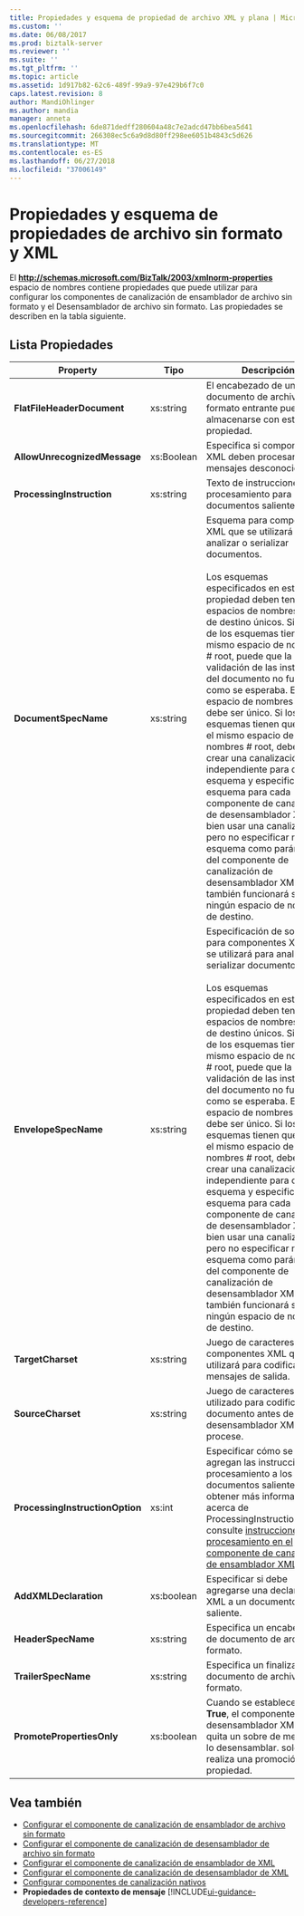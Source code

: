 ```yaml
---
title: Propiedades y esquema de propiedad de archivo XML y plana | Microsoft Docs
ms.custom: ''
ms.date: 06/08/2017
ms.prod: biztalk-server
ms.reviewer: ''
ms.suite: ''
ms.tgt_pltfrm: ''
ms.topic: article
ms.assetid: 1d917b82-62c6-489f-99a9-97e429b6f7c0
caps.latest.revision: 8
author: MandiOhlinger
ms.author: mandia
manager: anneta
ms.openlocfilehash: 6de871dedff280604a48c7e2adcd47bb6bea5d41
ms.sourcegitcommit: 266308ec5c6a9d8d80ff298ee6051b4843c5d626
ms.translationtype: MT
ms.contentlocale: es-ES
ms.lasthandoff: 06/27/2018
ms.locfileid: "37006149"
---
```

# <a name="xml-and-flat-file-property-schema-and-properties"></a>Propiedades y esquema de propiedades de archivo sin formato y XML
El **http://schemas.microsoft.com/BizTalk/2003/xmlnorm-properties** espacio de nombres contiene propiedades que puede utilizar para configurar los componentes de canalización de ensamblador de archivo sin formato y el Desensamblador de archivo sin formato. Las propiedades se describen en la tabla siguiente.  

## <a name="properties-list"></a>Lista Propiedades

|Property|Tipo|Descripción|  
|--------------|----------|-----------------|  
|**FlatFileHeaderDocument**|xs:string|El encabezado de un documento de archivo sin formato entrante puede almacenarse con esta propiedad.|  
|**AllowUnrecognizedMessage**|xs:Boolean|Especifica si componentes XML deben procesar mensajes desconocidos.|  
|**ProcessingInstruction**|xs:string|Texto de instrucciones de procesamiento para documentos salientes.|  
|**DocumentSpecName**|xs:string|Esquema para componentes XML que se utilizará para analizar o serializar documentos.<br /><br /> Los esquemas especificados en esta propiedad deben tener espacios de nombres # root de destino únicos. Si alguno de los esquemas tiene el mismo espacio de nombres # root, puede que la validación de las instancias del documento no funcione como se esperaba. El espacio de nombres # root debe ser único.  Si los esquemas tienen que tener el mismo espacio de nombres # root, debe: bien crear una canalización independiente para cada esquema y especificar un esquema para cada componente de canalización de desensamblador XML, o bien usar una canalización, pero no especificar ningún esquema como parámetros del componente de canalización de desensamblador XML.  Esto también funcionará si no hay ningún espacio de nombres de destino.|  
|**EnvelopeSpecName**|xs:string|Especificación de sobre para componentes XML que se utilizará para analizar o serializar documentos.<br /><br /> Los esquemas especificados en esta propiedad deben tener espacios de nombres # root de destino únicos. Si alguno de los esquemas tiene el mismo espacio de nombres # root, puede que la validación de las instancias del documento no funcione como se esperaba. El espacio de nombres # root debe ser único.  Si los esquemas tienen que tener el mismo espacio de nombres # root, debe: bien crear una canalización independiente para cada esquema y especificar un esquema para cada componente de canalización de desensamblador XML, o bien usar una canalización, pero no especificar ningún esquema como parámetros del componente de canalización de desensamblador XML.  Esto también funcionará si no hay ningún espacio de nombres de destino.|  
|**TargetCharset**|xs:string|Juego de caracteres para componentes XML que se utilizará para codificar mensajes de salida.|  
|**SourceCharset**|xs:string|Juego de caracteres utilizado para codificar un documento antes de que el desensamblador XML lo procese.|  
|**ProcessingInstructionOption**|xs:int|Especificar cómo se agregan las instrucciones de procesamiento a los documentos salientes. Para obtener más información acerca de ProcessingInstructionOption, consulte [instrucciones de procesamiento en el componente de canalización de ensamblador XML](../core/processing-instructions-in-the-xml-assembler-pipeline-component.md).|  
|**AddXMLDeclaration**|xs:boolean|Especificar si debe agregarse una declaración XML a un documento saliente.|  
|**HeaderSpecName**|xs:string|Especifica un encabezado de documento de archivo sin formato.|  
|**TrailerSpecName**|xs:string|Especifica un finalizador de documento de archivo sin formato.|  
|**PromotePropertiesOnly**|xs:boolean|Cuando se establece en **True**, el componente de desensamblador XML no quita un sobre de mensaje ni lo desensamblar. solo se realiza una promoción de propiedad.|  

## <a name="see-also"></a>Vea también  
- [Configurar el componente de canalización de ensamblador de archivo sin formato](../core/how-to-configure-the-flat-file-assembler-pipeline-component.md)   
- [Configurar el componente de canalización de desensamblador de archivo sin formato](../core/how-to-configure-the-flat-file-disassembler-pipeline-component.md)   
- [Configurar el componente de canalización de ensamblador de XML](../core/how-to-configure-the-xml-assembler-pipeline-component.md)   
- [Configurar el componente de canalización de desensamblador de XML](../core/how-to-configure-the-xml-disassembler-pipeline-component.md)   
- [Configurar componentes de canalización nativos](../core/configuring-native-pipeline-components.md)   
- **Propiedades de contexto de mensaje** [!INCLUDE[ui-guidance-developers-reference](../includes/ui-guidance-developers-reference.md)]
